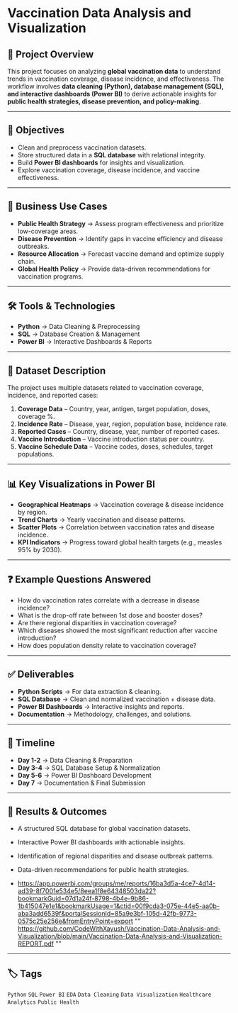 # Vaccination Data Analysis and Visualization  

## 📌 Project Overview  
This project focuses on analyzing **global vaccination data** to understand trends in vaccination coverage, disease incidence, and effectiveness. The workflow involves **data cleaning (Python), database management (SQL), and interactive dashboards (Power BI)** to derive actionable insights for **public health strategies, disease prevention, and policy-making**.  

---

## 🎯 Objectives  
- Clean and preprocess vaccination datasets.  
- Store structured data in a **SQL database** with relational integrity.  
- Build **Power BI dashboards** for insights and visualization.  
- Explore vaccination coverage, disease incidence, and vaccine effectiveness.  

---

## 🔑 Business Use Cases  
- **Public Health Strategy** → Assess program effectiveness and prioritize low-coverage areas.  
- **Disease Prevention** → Identify gaps in vaccine efficiency and disease outbreaks.  
- **Resource Allocation** → Forecast vaccine demand and optimize supply chain.  
- **Global Health Policy** → Provide data-driven recommendations for vaccination programs.  

---

## 🛠️ Tools & Technologies  
- **Python** → Data Cleaning & Preprocessing  
- **SQL** → Database Creation & Management  
- **Power BI** → Interactive Dashboards & Reports  

---

## 📂 Dataset Description  
The project uses multiple datasets related to vaccination coverage, incidence, and reported cases:  

1. **Coverage Data** – Country, year, antigen, target population, doses, coverage %.  
2. **Incidence Rate** – Disease, year, region, population base, incidence rate.  
3. **Reported Cases** – Country, disease, year, number of reported cases.  
4. **Vaccine Introduction** – Vaccine introduction status per country.  
5. **Vaccine Schedule Data** – Vaccine codes, doses, schedules, target populations.  

---

## 📊 Key Visualizations in Power BI  
- **Geographical Heatmaps** → Vaccination coverage & disease incidence by region.  
- **Trend Charts** → Yearly vaccination and disease patterns.  
- **Scatter Plots** → Correlation between vaccination rates and disease incidence.  
- **KPI Indicators** → Progress toward global health targets (e.g., measles 95% by 2030).  

---

## ❓ Example Questions Answered  
- How do vaccination rates correlate with a decrease in disease incidence?  
- What is the drop-off rate between 1st dose and booster doses?  
- Are there regional disparities in vaccination coverage?  
- Which diseases showed the most significant reduction after vaccine introduction?  
- How does population density relate to vaccination coverage?  

---

## ✅ Deliverables  
- **Python Scripts** → For data extraction & cleaning.  
- **SQL Database** → Clean and normalized vaccination + disease data.  
- **Power BI Dashboards** → Interactive insights and reports.  
- **Documentation** → Methodology, challenges, and solutions.  

---

## 📅 Timeline  
- **Day 1-2** → Data Cleaning & Preparation  
- **Day 3-4** → SQL Database Setup & Normalization  
- **Day 5-6** → Power BI Dashboard Development  
- **Day 7** → Documentation & Final Submission  

---


## 📌 Results & Outcomes  

- A structured SQL database for global vaccination datasets.  
- Interactive Power BI dashboards with actionable insights.  
- Identification of regional disparities and disease outbreak patterns.  
- Data-driven recommendations for public health strategies.

- https://app.powerbi.com/groups/me/reports/16ba3d5a-4ce7-4d14-ad39-8f7001e534e5/8eea1f8e64348503da22?bookmarkGuid=07d1a24f-8798-4b4e-9b86-1b415047e1e1&bookmarkUsage=1&ctid=00f9cda3-075e-44e5-aa0b-aba3add6539f&portalSessionId=85a9e3bf-105d-42fb-9773-0575c25e256e&fromEntryPoint=export 
""
https://github.com/CodeWithXayush/Vaccination-Data-Analysis-and-Visualization/blob/main/Vaccination-Data-Analysis-and-Visualization-REPORT.pdf
""
---

## 🏷️ Tags  
`Python` `SQL` `Power BI` `EDA` `Data Cleaning` `Data Visualization` `Healthcare Analytics` `Public Health`  

 
